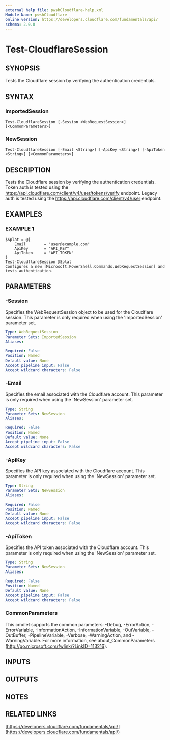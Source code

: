 ```yaml
---
external help file: pwshCloudflare-help.xml
Module Name: pwshCloudflare
online version: https://developers.cloudflare.com/fundamentals/api/
schema: 2.0.0
---
```


# Test-CloudflareSession

## SYNOPSIS
Tests the Cloudflare session by verifying the authentication credentials.

## SYNTAX

### ImportedSession
```
Test-CloudflareSession [-Session <WebRequestSession>] [<CommonParameters>]
```

### NewSession
```
Test-CloudflareSession [-Email <String>] [-ApiKey <String>] [-ApiToken <String>] [<CommonParameters>]
```

## DESCRIPTION
Tests the Cloudflare session by verifying the authentication credentials.
Token auth is tested using the https://api.cloudflare.com/client/v4/user/tokens/verify endpoint.
Legacy auth is tested using the https://api.cloudflare.com/client/v4/user endpoint.

## EXAMPLES

### EXAMPLE 1
```
$Splat = @{
    Email        = "user@example.com"
    ApiKey       = "API_KEY"
    ApiToken     = "API_TOKEN"
}
Test-CloudflareSession @Splat
Configures a new [Microsoft.PowerShell.Commands.WebRequestSession] and tests authentication.
```

## PARAMETERS

### -Session
Specifies the WebRequestSession object to be used for the Cloudflare session.
This parameter is only required when using the 'ImportedSession' parameter set.

```yaml
Type: WebRequestSession
Parameter Sets: ImportedSession
Aliases:

Required: False
Position: Named
Default value: None
Accept pipeline input: False
Accept wildcard characters: False
```

### -Email
Specifies the email associated with the Cloudflare account.
This parameter is only required when using the 'NewSession' parameter set.

```yaml
Type: String
Parameter Sets: NewSession
Aliases:

Required: False
Position: Named
Default value: None
Accept pipeline input: False
Accept wildcard characters: False
```

### -ApiKey
Specifies the API key associated with the Cloudflare account.
This parameter is only required when using the 'NewSession' parameter set.

```yaml
Type: String
Parameter Sets: NewSession
Aliases:

Required: False
Position: Named
Default value: None
Accept pipeline input: False
Accept wildcard characters: False
```

### -ApiToken
Specifies the API token associated with the Cloudflare account.
This parameter is only required when using the 'NewSession' parameter set.

```yaml
Type: String
Parameter Sets: NewSession
Aliases:

Required: False
Position: Named
Default value: None
Accept pipeline input: False
Accept wildcard characters: False
```

### CommonParameters
This cmdlet supports the common parameters: -Debug, -ErrorAction, -ErrorVariable, -InformationAction, -InformationVariable, -OutVariable, -OutBuffer, -PipelineVariable, -Verbose, -WarningAction, and -WarningVariable.
For more information, see about_CommonParameters (http://go.microsoft.com/fwlink/?LinkID=113216).

## INPUTS

## OUTPUTS

## NOTES

## RELATED LINKS

[https://developers.cloudflare.com/fundamentals/api/](https://developers.cloudflare.com/fundamentals/api/)

